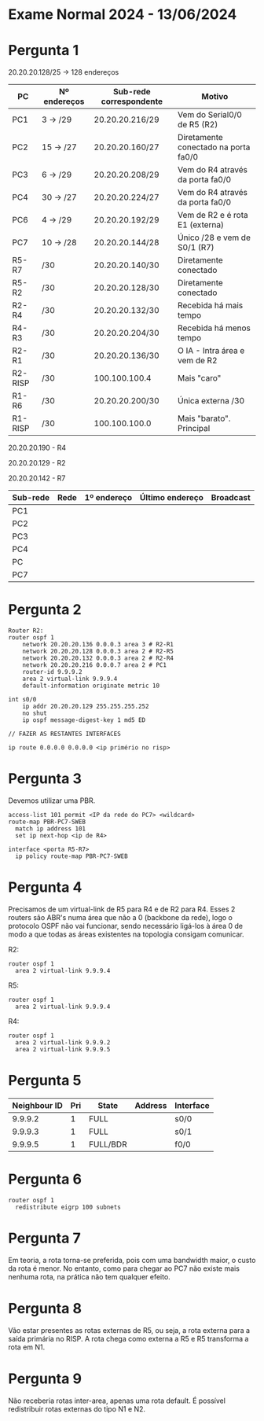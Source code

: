 # Exame Normal 2024 - 13/06/2024

# Pergunta 1

20.20.20.128/25 -> 128 endereços

| PC      | Nº endereços | Sub-rede correspondente | Motivo                               |
| ------- | ------------ | ----------------------- | ------------------------------------ |
| PC1     | 3 -> /29     | 20.20.20.216/29         | Vem do Serial0/0 de R5 (R2)          |
| PC2     | 15 -> /27    | 20.20.20.160/27         | Diretamente conectado na porta fa0/0 |
| PC3     | 6 -> /29     | 20.20.20.208/29         | Vem do R4 através da porta fa0/0     |
| PC4     | 30 -> /27    | 20.20.20.224/27         | Vem do R4 através da porta fa0/0     |
| PC6     | 4 -> /29     | 20.20.20.192/29         | Vem de R2 e é rota E1 (externa)      |
| PC7     | 10 -> /28    | 20.20.20.144/28         | Único /28 e vem de S0/1 (R7)         |
| R5-R7   | /30          | 20.20.20.140/30         | Diretamente conectado                |
| R5-R2   | /30          | 20.20.20.128/30         | Diretamente conectado                |
| R2-R4   | /30          | 20.20.20.132/30         | Recebida há mais tempo               |
| R4-R3   | /30          | 20.20.20.204/30         | Recebida há menos tempo              |
| R2-R1   | /30          | 20.20.20.136/30         | O IA - Intra área e vem de R2        |
| R2-RISP | /30          | 100.100.100.4           | Mais "caro"                          |
| R1-R6   | /30          | 20.20.20.200/30         | Única externa /30                    |
| R1-RISP | /30          | 100.100.100.0           | Mais "barato". Principal             |

20.20.20.190 - R4

20.20.20.129 - R2

20.20.20.142 - R7

| Sub-rede | Rede | 1º endereço | Último endereço | Broadcast |
| -------- | ---- | ----------- | --------------- | --------- |
| PC1      |      |             |                 |           |
| PC2      |      |             |                 |           |
| PC3      |      |             |                 |           |
| PC4      |      |             |                 |           |
| PC       |      |             |                 |           |
| PC7      |      |             |                 |           |

# Pergunta 2

```
Router R2:
router ospf 1
	network 20.20.20.136 0.0.0.3 area 3 # R2-R1
	network 20.20.20.128 0.0.0.3 area 2 # R2-R5
	network 20.20.20.132 0.0.0.3 area 2 # R2-R4
	network 20.20.20.216 0.0.0.7 area 2 # PC1
	router-id 9.9.9.2
	area 2 virtual-link 9.9.9.4
	default-information originate metric 10

int s0/0
	ip addr 20.20.20.129 255.255.255.252
	no shut
	ip ospf message-digest-key 1 md5 ED

// FAZER AS RESTANTES INTERFACES

ip route 0.0.0.0 0.0.0.0 <ip primério no risp>
```

# Pergunta 3

Devemos utilizar uma PBR.

```
access-list 101 permit <IP da rede do PC7> <wildcard>
route-map PBR-PC7-SWEB
  match ip address 101
  set ip next-hop <ip de R4>

interface <porta R5-R7>
  ip policy route-map PBR-PC7-SWEB
```

# Pergunta 4

Precisamos de um virtual-link de R5 para R4 e de R2 para R4. Esses 2 routers são ABR's numa área que não a 0 (backbone da rede), logo o protocolo OSPF não vai funcionar, sendo necessário ligá-los à área 0 de modo a que todas as áreas existentes na topologia consigam comunicar.

R2:

```
router ospf 1
  area 2 virtual-link 9.9.9.4
```

R5:

```
router ospf 1
  area 2 virtual-link 9.9.9.4
```

R4:

```
router ospf 1
  area 2 virtual-link 9.9.9.2
  area 2 virtual-link 9.9.9.5
```

# Pergunta 5

| Neighbour ID | Pri | State    | Address | Interface |
| ------------ | --- | -------- | ------- | --------- |
| 9.9.9.2      | 1   | FULL     |         | s0/0      |
| 9.9.9.3      | 1   | FULL     |         | s0/1      |
| 9.9.9.5      | 1   | FULL/BDR |         | f0/0      |

# Pergunta 6

```
router ospf 1
  redistribute eigrp 100 subnets
```

# Pergunta 7

Em teoria, a rota torna-se preferida, pois com uma bandwidth maior, o custo da rota é menor. No entanto, como para chegar ao PC7 não existe mais nenhuma rota, na prática não tem qualquer efeito.

# Pergunta 8

Vão estar presentes as rotas externas de R5, ou seja, a rota externa para a saída primária no RISP. A rota chega como externa a R5 e R5 transforma a rota em N1.

# Pergunta 9

Não receberia rotas inter-area, apenas uma rota default. É possível redistribuir rotas externas do tipo N1 e N2.
